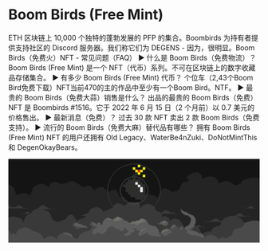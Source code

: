 # Boom Birds (Free Mint)

ETH 区块链上 10,000 个独特的蓬勃发展的 PFP 的集合。Boombirds 为持有者提供支持社区的 Discord 服务器。我们称它们为 DEGENS - 因为，很明显。Boom Birds（免费火）NFT - 常见问题（FAQ）
▶ 什么是 Boom Birds（免费物流）？
Boom Birds (Free Mint) 是一个 NFT（代币）系列。不可在区块链上的数字收藏品存储集合。
▶ 有多少 Boom Birds (Free Mint) 代币？
个位车（2,43个Boom Bird免费下载）NFT当前470的主的作品中至少有一个Boom Bird。NTF。
▶ 最贵的 Boom Birds（免费大蒜）销售是什么？
出品的最贵的 Boom Birds（免费）NFT 是 Boombirds #1516。它于 2022 年 6 月 15 日（2 个月前）以 0.7 美元的价格售出。
▶ 最新消息（免费）？
过去 30 款 NFT 卖出 2 款 Boom Birds（免费支持）。
▶ 流行的 Boom Birds（免费大麻）替代品有哪些？
拥有 Boom Birds (Free Mint) NFT 的用户还拥有 Old Legacy、WaterBe4nZuki、DoNotMintThis 和 DegenOkayBears。

![nft](unnamed.png)
